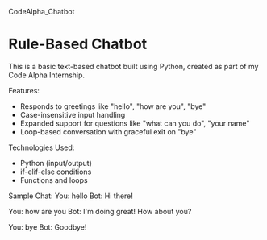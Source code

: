  CodeAlpha_Chatbot
# Rule-Based Chatbot 

This is a basic text-based chatbot built using Python, created as part of my Code Alpha Internship.

 Features:
- Responds to greetings like "hello", "how are you", "bye"
- Case-insensitive input handling
- Expanded support for questions like "what can you do", "your name"
- Loop-based conversation with graceful exit on "bye"

 Technologies Used:
- Python (input/output)
- if-elif-else conditions
- Functions and loops

Sample Chat:
You: hello
Bot: Hi there! 

You: how are you
Bot: I'm doing great! How about you?

You: bye
Bot: Goodbye! 
